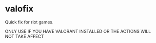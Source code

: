 # valofix
Quick fix for riot games.


ONLY USE IF YOU HAVE VALORANT INSTALLED OR THE ACTIONS WILL NOT TAKE AFFECT
